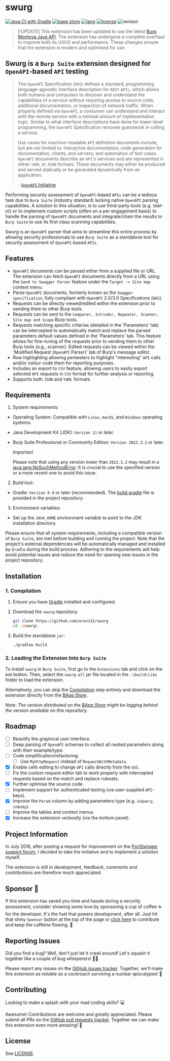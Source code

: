 # swurg

[![Java CI with Gradle](https://github.com/aress31/swurg/actions/workflows/gradle-build.yml/badge.svg)](https://github.com/aress31/swurg/actions/workflows/gradle-build.yml)
<a href="https://portswigger.net/bappstore/6bf7574b632847faaaa4eb5e42f1757c"><img alt="bapp store" src="https://img.shields.io/badge/BApp-Published-orange.svg"></a>
<a href="https://www.java.com"><img alt="lang" src="https://img.shields.io/badge/Lang-Java-blue.svg"></a>
<a href="https://opensource.org/licenses/Apache-2.0"><img alt="license" src="https://img.shields.io/badge/License-Apache%202.0-red.svg"></a>
<img alt="version" src="https://img.shields.io/badge/Version-2.3-green.svg">

> [!UPDATE]
> This extension has been updated to use the latest [Burp Montoya Java API](https://portswigger.github.io/burp-extensions-montoya-api/javadoc/burp/api/montoya/package-summary.html). The extension has undergone a complete overhaul to improve both its UI/UX and performance. These changes ensure that the extension is modern and optimised for use.

## Swurg is a `Burp Suite` extension designed for `OpenAPI`-based `API` testing

> The `OpenAPI` Specification (`OAS`) defines a standard, programming language-agnostic interface description for `REST` `APIs`, which allows both humans and computers to discover and understand the capabilities of a service without requiring access to source code, additional documentation, or inspection of network traffic. When properly defined via `OpenAPI`, a consumer can understand and interact with the remote service with a minimal amount of implementation logic. Similar to what interface descriptions have done for lower-level programming, the `OpenAPI` Specification removes guesswork in calling a service.
>
> Use cases for machine-readable `API` definition documents include, but are not limited to: interactive documentation; code generation for documentation, clients, and servers; and automation of test cases. `OpenAPI` documents describe an `API`'s services and are represented in either `YAML` or `JSON` formats. These documents may either be produced and served statically or be generated dynamically from an application.
>
> \- [`OpenAPI` Initiative](https://github.com/OAI/`OpenAPI`-Specification)

Performing security assessment of `OpenAPI`-based `APIs` can be a tedious task due to `Burp Suite` (industry standard) lacking native `OpenAPI` parsing capabilities. A solution to this situation, is to use third-party tools (e.g. `SOAP-UI`) or to implement custom scripts (often on a per engagement basis) to handle the parsing of `OpenAPI` documents and integrate/chain the results to `Burp Suite` to use its first class scanning capabilities.

Swurg is an `OpenAPI` parser that aims to streamline this entire process by allowing security professionals to use `Burp Suite` as a standalone tool for security assessment of `OpenAPI`-based `APIs`.

## Features

- `OpenAPI` documents can be parsed either from a supplied file or URL. The extension can fetch `OpenAPI` documents directly from a URL using the `Send to Swagger Parser` feature under the `Target -> Site map` context menu.
- Parse `OpenAPI` documents, formerly known as the `Swagger specification`, fully compliant with `OpenAPI` 2.0/3.0 Specifications (`OAS`).
- Requests can be directly viewed/edited within the extension prior to sending them to other Burp tools.
- Requests can be sent to the `Comparer, Intruder, Repeater, Scanner, Site map and Scope` Burp tools.
- Requests matching specific criterias (detailed in the 'Parameters' tab) can be intercepted to automatically match and replace the parsed parameters default values defined in the 'Parameters' tab. This feature allows for fine-tuning of the requests prior to sending them to other Burp tools (e.g., scanner). Edited requests can be viewed within the 'Modified Request (`OpenAPI` Parser)' tab of Burp's message editor.
- Row highlighting allowing pentesters to highlight "interesting" `API` calls and/or colour code them for reporting purposes.
- Includes an export to `CSV` feature, allowing users to easily export selected `API` requests in `CSV` format for further analysis or reporting.
- Supports both `JSON` and `YAML` formats.

## Requirements

1. System requirements:

- Operating System: Compatible with `Linux`, `macOS`, and `Windows` operating systems.
- Java Development Kit (JDK): `Version 11` or later.
- Burp Suite Professional or Community Edition: `Version 2023.3.2` or later.

  > [!IMPORTANT]
  > Please note that using any version lower than `2023.3.2` may result in a [java.lang.NoSuchMethodError](https://forum.portswigger.net/thread/montoya-api-nosuchmethoderror-275048be). It is crucial to use the specified version or a more recent one to avoid this issue.

2. Build tool:

- Gradle: `Version 6.9` or later (recommended). The [build.gradle](https://github.com/aress31/swurg/blob/main/lib/build.gradle) file is provided in the project repository.

3. Environment variables:

- Set up the `JAVA_HOME` environment variable to point to the JDK installation directory.

Please ensure that all system requirements, including a compatible version of `Burp Suite`, are met before building and running the project. Note that the project's external dependencies will be automatically managed and installed by `Gradle` during the build process. Adhering to the requirements will help avoid potential issues and reduce the need for opening new issues in the project repository.

## Installation

### 1. Compilation

1. Ensure you have [Gradle](https://gradle.org/) installed and configured.

2. Download the `swurg` repository:

   ```bash
   git clone https://github.com/aress31/swurg
   cd .\swurg\
   ```

3. Build the standalone `jar`:

   ```bash
   ./gradlew build
   ```

### 2. Loading the Extension Into `Burp Suite`

To install `swurg` in `Burp Suite`, first go to the `Extensions` tab and click on the `Add` button. Then, select the `swurg-all` jar file located in the `.\build\libs` folder to load the extension.

Alternatively, you can skip the [Compilation](#1-compilation) step entirely and download the extension directly from the [BApp Store](https://portswigger.net/bappstore/6bf7574b632847faaaa4eb5e42f1757c).

_Note: The version distributed on the [BApp Store](https://portswigger.net/bappstore/6bf7574b632847faaaa4eb5e42f1757c) might be lagging behind the version available on this repository._

## Roadmap

- [ ] Beautify the graphical user interface.
- [ ] Deep parsing of `OpenAPI` schemas to collect all nested parameters along with their example/type.
- [ ] Code simplification/refactoring.
  - [ ] Use `MyHttpRequest` instead of `RequestWithMetadata`.
- [x] Enable cells editing to change `API` calls directly from the `GUI`.
- [ ] Fix the custom request editor tab to work properly with intercepted requests based on the match and replace rulesets.
- [x] Further optimise the source code.
- [ ] Implement support for authenticated testing (via user-supplied `API`-keys).
- [x] Improve the `Param` column by adding parameters type (e.g. `inquery`, `inbody`).
- [ ] Improve the tables and context menus.
- [x] Increase the extension verbosity (via the bottom panel).

## Project Information

In July 2016, after posting a request for improvement on the [PortSwigger support forum](https://support.portswigger.net/customer/portal/questions/16358278-swagger-parser-and-wsdler-improvement), I decided to take the initiative and to implement a solution myself.

The extension is still in development, feedback, comments and contributions are therefore much appreciated.

## Sponsor 💖

If this extension has saved you time and hassle during a security assessment, consider showing some love by sponsoring a cup of coffee ☕ for the developer. It's the fuel that powers development, after all. Just hit that shiny `Sponsor` button at the top of the page or [click here](https://github.com/sponsors/aress31) to contribute and keep the caffeine flowing. 💸

## Reporting Issues

Did you find a bug? Well, don't just let it crawl around! Let's squash it together like a couple of bug whisperers! 🐛💪

Please report any issues on the [GitHub issues tracker](https://github.com/aress31/swurg/issues). Together, we'll make this extension as reliable as a cockroach surviving a nuclear apocalypse! 🚀

## Contributing

Looking to make a splash with your mad coding skills? 💻

Awesome! Contributions are welcome and greatly appreciated. Please submit all PRs on the [GitHub pull requests tracker](https://github.com/aress31/swurg/pulls). Together we can make this extension even more amazing! 🚀

## License

See [LICENSE](LICENSE).

